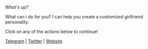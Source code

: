 *What\'s up?*

What can i do for you?
I can help you create a customized girlfriend personality\.

Click on any of the actions below to continue\!

[Telegram](https://t\.co/WjWTakdFth) \| [Twitter](https://x\.com/Mygirlfriend_Ai) \| [Website](https://mygfai\.fun)

